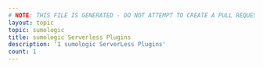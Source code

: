 ```yaml
---
# NOTE: THIS FILE IS GENERATED - DO NOT ATTEMPT TO CREATE A PULL REQUEST TO UPDATE THE DATA. 
layout: topic
topic: sumologic
title: sumologic Serverless Plugins
description: '1 sumologic ServerLess Plugins'
count: 1
---
```

